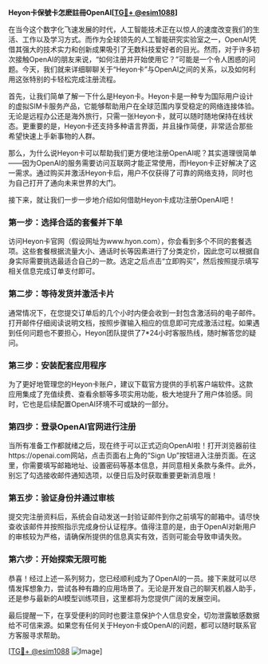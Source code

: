 **Heyon卡保號卡怎麽註冊OpenAI[[TG💪+ @esim1088](https://t.me/s/esim1088)]**

在当今这个数字化飞速发展的时代，人工智能技术正在以惊人的速度改变我们的生活、工作以及学习方式。而作为全球领先的人工智能研究实验室之一，OpenAI凭借其强大的技术实力和创新成果吸引了无数科技爱好者的目光。然而，对于许多初次接触OpenAI的朋友来说，“如何注册并开始使用它？”可能是一个令人困惑的问题。今天，我们就来详细聊聊关于“Heyon卡”与OpenAI之间的关系，以及如何利用这张特别的卡轻松完成注册流程。

首先，让我们简单了解一下什么是Heyon卡。Heyon卡是一种专为国际用户设计的虚拟SIM卡服务产品，它能够帮助用户在全球范围内享受稳定的网络连接体验。无论是远程办公还是海外旅行，只需一张Heyon卡，就可以随时随地保持在线状态。更重要的是，Heyon卡还支持多种语言界面，并且操作简便，非常适合那些希望快速上手新事物的人群。

那么，为什么说Heyon卡可以帮助我们更方便地注册OpenAI呢？其实道理很简单——因为OpenAI的服务需要访问互联网才能正常使用，而Heyon卡正好解决了这一需求。通过购买并激活Heyon卡后，用户不仅获得了可靠的网络支持，同时也为自己打开了通向未来世界的大门。

接下来，就让我们一步一步地介绍如何借助Heyon卡成功注册OpenAI吧！

### 第一步：选择合适的套餐并下单

访问Heyon卡官网（假设网址为www.hyon.com），你会看到多个不同的套餐选项。这些套餐根据流量大小、通话时长等因素进行了分类定价，因此您可以根据自身实际需要挑选最适合自己的一款。选定之后点击“立即购买”，然后按照提示填写相关信息完成订单支付即可。

### 第二步：等待发货并激活卡片

通常情况下，在您提交订单后的几个小时内便会收到一封包含激活码的电子邮件。打开邮件仔细阅读说明文档，按照步骤输入相应的信息即可完成激活过程。如果遇到任何问题也不要担心，Heyon团队提供了7*24小时客服热线，随时解答您的疑问。

### 第三步：安装配套应用程序

为了更好地管理您的Heyon卡账户，建议下载官方提供的手机客户端软件。这款应用集成了充值续费、查看余额等多项实用功能，极大地提升了用户体验感。同时，它也是后续配置OpenAI环境不可或缺的一部分。

### 第四步：登录OpenAI官网进行注册

当所有准备工作都就绪之后，现在终于可以正式迈向OpenAI啦！打开浏览器前往https://openai.com网站，点击页面右上角的“Sign Up”按钮进入注册页面。在这里，你需要填写邮箱地址、设置密码等基本信息，并同意相关条款与条件。此外，别忘了勾选接收邮件通知选项，以便日后及时获取重要更新消息哦！

### 第五步：验证身份并通过审核

提交完注册资料后，系统会自动发送一封验证邮件到你之前填写的邮箱中。请尽快查收该邮件并按照指示完成身份认证程序。值得注意的是，由于OpenAI对新用户的审核较为严格，请确保所提供的信息真实有效，否则可能会导致申请失败。

### 第六步：开始探索无限可能

恭喜！经过上述一系列努力，您已经顺利成为了OpenAI的一员。接下来就可以尽情发挥想象力，尝试各种有趣的应用场景了。无论是开发自己的聊天机器人助手，还是参与最新的AI模型训练项目，这里都将为您提供广阔的发展空间。

最后提醒一下，在享受便利的同时也要注意保护个人信息安全，切勿泄露敏感数据给不可信来源。如果您有任何关于Heyon卡或OpenAI的问题，都可以随时联系官方客服寻求帮助。

[[TG💪+ @esim1088](https://t.me/s/esim1088) ![Image](https://i.postimg.cc/4NQfJmqS/Snipaste-2025-05-13-00-14-12.png)]